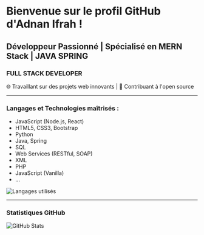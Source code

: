 # Bienvenue sur le profil GitHub d'Adnan Ifrah !

## Développeur Passionné | Spécialisé en MERN Stack | JAVA SPRING  
### FULL STACK DEVELOPER

🌐 Travaillant sur des projets web innovants | 🌟 Contribuant à l'open source

---

### Langages et Technologies maîtrisés :

- JavaScript (Node.js, React)
- HTML5, CSS3, Bootstrap
- Python
- Java, Spring
- SQL
- Web Services (RESTful, SOAP)
- XML
- PHP
- JavaScript (Vanilla)
- ...

![Langages utilisés](https://github-readme-stats.vercel.app/api/top-langs/?username=ifrah-adnan&layout=compact&theme=radical)

---

### Statistiques GitHub

![GitHub Stats](https://github-readme-stats.vercel.app/api?username=ifrah-adnan&show_icons=true&theme=radical)

